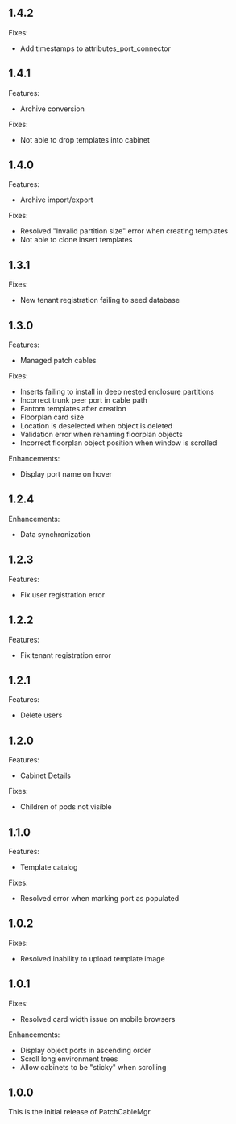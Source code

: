 ## 1.4.2

Fixes:
- Add timestamps to attributes_port_connector

## 1.4.1

Features:
- Archive conversion

Fixes:
- Not able to drop templates into cabinet

## 1.4.0

Features:
- Archive import/export

Fixes:
- Resolved "Invalid partition size" error when creating templates
- Not able to clone insert templates

## 1.3.1

Fixes:
- New tenant registration failing to seed database

## 1.3.0

Features:
- Managed patch cables

Fixes:
- Inserts failing to install in deep nested enclosure partitions
- Incorrect trunk peer port in cable path
- Fantom templates after creation
- Floorplan card size
- Location is deselected when object is deleted
- Validation error when renaming floorplan objects
- Incorrect floorplan object position when window is scrolled

Enhancements:
- Display port name on hover

## 1.2.4

Enhancements:
- Data synchronization

## 1.2.3

Features:
- Fix user registration error

## 1.2.2

Features:
- Fix tenant registration error

## 1.2.1

Features:
- Delete users

## 1.2.0

Features:
- Cabinet Details

Fixes:
- Children of pods not visible

## 1.1.0

Features:
- Template catalog

Fixes:
- Resolved error when marking port as populated

## 1.0.2

Fixes:
- Resolved inability to upload template image

## 1.0.1

Fixes:
- Resolved card width issue on mobile browsers

Enhancements:
- Display object ports in ascending order
- Scroll long environment trees
- Allow cabinets to be "sticky" when scrolling

## 1.0.0

This is the initial release of PatchCableMgr.
